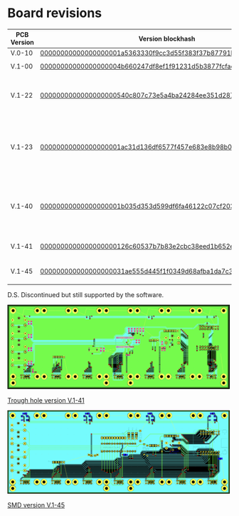 # Board revisions

| PCB Version | Version blockhash | Changelog | Activ |
|---|---|---|---|
| V.0-10 | [00000000000000000001a5363330f9cc3d55f383f37b87791bd1b772c6dbded4](https://mempool.space/block/00000000000000000001a5363330f9cc3d55f383f37b87791bd1b772c6dbded4) | First Beta | D.S. |
| V.1-00 | [00000000000000000004b660247df8ef1f91231d5b3877fcfaca8a03c709cb72](https://mempool.space/block/00000000000000000004b660247df8ef1f91231d5b3877fcfaca8a03c709cb72) | First Version | D.S. |
| V.1-22 | [0000000000000000000540c807c73e5a4ba24284ee351d287978e324a786dae3](https://mempool.space/block/0000000000000000000540c807c73e5a4ba24284ee351d287978e324a786dae3) | Added USB-C on the back. (Power only) | D.S. |
| V.1-23 | [00000000000000000001ac31d136df6577f457e683e8b98b03d628840a1d3b4c](https://mempool.space/block/00000000000000000001ac31d136df6577f457e683e8b98b03d628840a1d3b4c) | Follow UP USB-C on the back. Added diode for reverse polarity protection | D.S. |
| V.1-40 | [00000000000000000001b035d353d599df6fa46122c07cf2036ae9959669a4b2](https://mempool.space/block/00000000000000000001b035d353d599df6fa46122c07cf2036ae9959669a4b2)  | Follow UP Greater holes for diode and placement marking R1 | D.S. |
| V.1-41 | [0000000000000000000126c60537b7b83e2cbc38eed1b652e24d870bd5591139](https://mempool.space/block/0000000000000000000126c60537b7b83e2cbc38eed1b652e24d870bd5591139) | SMD Capacitors to Back | |
| V.1-45 | [000000000000000000031ae555d445f1f0349d68afba1da7c3bd9b908868dd6c](https://mempool.space/block/000000000000000000031ae555d445f1f0349d68afba1da7c3bd9b908868dd6c) | Follow Up Full SMD Version | |

D.S. Discontinued but still supported by the software.

<img src="../media/BTClock-V812186_RevA_Main-PCB.png" width="500"/>

[Trough hole version V.1-41](https://git.btclock.dev/btclock/hardware/src/branch/main/Main-PCB/BTClock-V812186_RevA_Main-PCB)

<img src="../media/BTClock-V833954_RevA_Main-PCB.png" width="500"/>

[SMD version V.1-45](https://git.btclock.dev/btclock/hardware/src/branch/main/Main-PCB/BTClock-V833964_RevA_Main-PCB)